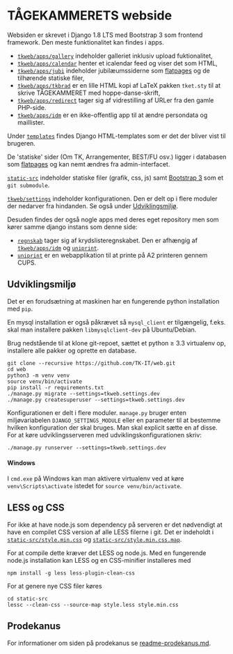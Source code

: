 # TÅGEKAMMERETS webside

Websiden er skrevet i Django 1.8 LTS med Bootstrap 3 som frontend framework.
Den meste funktionalitet kan findes i apps.

- [`tkweb/apps/gallery`](tkweb/apps/gallery) indeholder galleriet inklusiv
  upload fuktionalitet,
- [`tkweb/apps/calendar`](tkweb/apps/calendar) henter et icalendar feed og viser
  det som HTML,
- [`tkweb/apps/jubi`](tkweb/apps/jubi) indeholder jubilæumssiderne som
  [flatpages](https://docs.djangoproject.com/en/1.8/ref/contrib/flatpages/) og
  de tilhørende statiske filer,
- [`tkweb/apps/tkbrad`](tkweb/apps/tkbrand) er en lille HTML kopi af LaTeX
  pakken `tket.sty` til at skrive TÅGEKAMMERET med hoppe-danse-skrift,
- [`tkweb/apps/redirect`](tkweb/apps/redirect) tager sig af vidrestilling af
  URLer fra den gamle PHP-side.
- [`tkweb/apps/idm`](tkweb/apps/idm) er en ikke-offentlig app til at ændre
  persondata og maillister.

Under [`templates`](templates) findes Django HTML-templates som er det der
bliver vist til brugeren.

De 'statiske' sider (Om TK, Arrangementer, BEST/FU osv.) ligger i databasen som
[flatpages](https://docs.djangoproject.com/en/1.8/ref/contrib/flatpages/) og kan
nemt ændres fra admin-interfacet.

[`static-src`](static-src) indeholder statiske filer (grafik, css, js) samt
[Bootstrap 3](http://getbootstrap.com) som et `git submodule`.

[`tkweb/settings`](tkweb/settings) indeholder konfigurationen. Den er delt op i
flere moduler der nedarver fra hindanden. Se også under
[Udviklingsmiljø](#udviklingsmiljø).

Desuden findes der også nogle apps med deres eget repository men som kører samme django instans som denne side:
- [`regnskab`](https://github.com/TK-IT/regnskab) tager sig af krydslisteregnskabet. Den er afhængig af [`tkweb/apps/idm`](tkweb/apps/idm) og [`uniprint`](https://github.com/TK-IT/uniprint).
- [`uniprint`](https://github.com/TK-IT/uniprint) er en webapplikation til at printe på A2 printeren gennem CUPS. 

## Udviklingsmiljø

Det er en forudsætning at maskinen har en fungerende python installation med
`pip`.

En mysql installation er også påkrævet så `mysql_client` er tilgængelig, f.eks. skal man installere pakken `libmysqlclient-dev` på Ubuntu/Debian.

Brug nedstående til at klone git-repoet, sættet et python ≥ 3.3 virtualenv op,
installere alle pakker og oprette en database.

```shell
git clone --recursive https://github.com/TK-IT/web.git
cd web
python3 -m venv venv
source venv/bin/activate
pip install -r requirements.txt
./manage.py migrate --settings=tkweb.settings.dev
./manage.py createsuperuser --settings=tkweb.settings.dev
```

Konfigurationen er delt i flere moduler. `manage.py` bruger enten
miljøvariabelen `DJANGO_SETTINGS_MODULE` eller en parameter til at bestemme
hvilken konfiguration der skal bruges. Man skal explicit sætte en af disse. For
at køre udviklingsserveren med udviklingskonfigurationen skriv:

```shell
./manage.py runserver --settings=tkweb.settings.dev
```

#### Windows

I `cmd.exe` på Windows kan man aktivere virtualenv ved at køre
`venv\Scripts\activate` istedet for `source venv/bin/activate`.

## LESS og CSS

For ikke at have node.js som dependency på serveren er det nødvendigt at have en
compilet CSS version af alle LESS filerne i git. Det er indeholdt i
[`static-src/style.min.css`](static-src/style.min.css) og
[`static-src/style.min.css.map`](static-src/style.min.css.map).

For at compile dette kræver det LESS og node.js. Med en fungerende node.js
installation kan LESS og en CSS-minifier installeres med
```shell
npm install -g less less-plugin-clean-css
```
For at genere nye CSS filer køres
```shell
cd static-src
lessc --clean-css --source-map style.less style.min.css
```

## Prodekanus

For informationer om siden på prodekanus
se [readme-prodekanus.md](readme-prodekanus.md).
